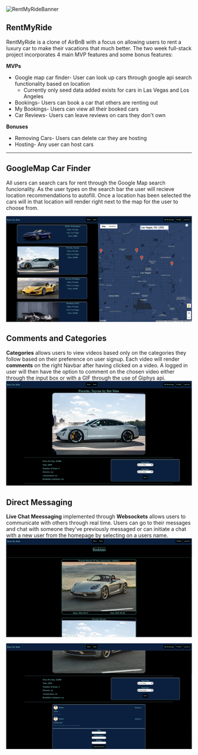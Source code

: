 ![RentMyRideBanner](https://user-images.githubusercontent.com/74951540/112772776-82d2c300-8fe7-11eb-88d3-6a76775aedf9.jpg)
## RentMyRide
RentMyRide is a clone of AirBnB with a focus on allowing users to rent a luxury car to make their vacations that much better. The two week full-stack project incorporates 4 main MVP features and some bonus features:

**MVPs**
* Google map car finder- User can look up cars through google api search functionality based on location
  * Currently only seed data added exists for cars in Las Vegas and Los Angeles 
* Bookings- Users can book a car that others are renting out
* My Bookings- Users can view all their booked cars
* Car Reviews- Users can leave reviews on cars they don't own

**Bonuses**
* Removing Cars- Users can delete car they are hosting
* Hosting- Any user can host cars




*********************
## GoogleMap Car Finder
All users can search cars for rent through the Google Map search funcionality. As the user types on the search bar the user will recieve location recommendations to autofill. Once a location has been selected the cars will in that location will render right next to the map for the user to choose from.

![GoogleSearchAPI](https://github.com/JairoCal/RentMyRide/blob/main/wiki_images/LookUpCars.png)

## Comments and Categories
**Categories** allows users to view videos based only on the categories they follow based on their preference on user signup. Each video will render **comments** on the right Navbar after having clicked on a video. A logged in user will then have the option to comment on the chosen video either through the input box or with a GIF through the use of Giphys api.
![BookCar](https://github.com/JairoCal/RentMyRide/blob/main/wiki_images/UserCanBookCar.png)


## Direct Messaging
**Live Chat Meessaging** implemented through **Websockets** allows users to communicate with others through real time. Users can go to their messages and chat with someone they've previously messaged or can initiate a chat with a new user from the homepage by selecting on a users name.
![BookedCars](https://github.com/JairoCal/RentMyRide/blob/main/wiki_images/ViewBookedCars.png)

![ReviewCar](https://github.com/JairoCal/RentMyRide/blob/main/wiki_images/ReviewCar.png)
